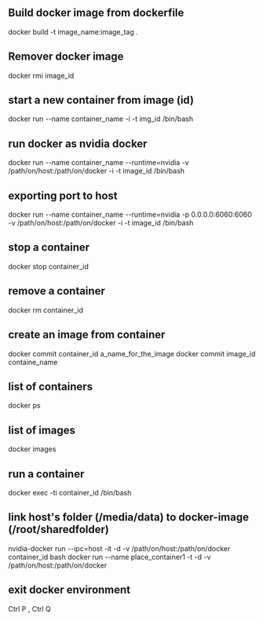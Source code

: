 ## Build docker image from dockerfile
docker build -t image_name:image_tag .
## Remover docker image
docker rmi image_id

## start a new container from image (id)
docker run --name container_name -i -t img_id /bin/bash
## run docker as nvidia docker
docker run --name container_name --runtime=nvidia -v /path/on/host:/path/on/docker -i -t image_id /bin/bash

## exporting port to host
docker run --name container_name --runtime=nvidia -p 0.0.0.0:6060:6060 -v /path/on/host:/path/on/docker -i -t image_id /bin/bash

## stop a container
docker stop container_id

## remove a container
docker rm container_id

## create an image from container
docker commit container_id a_name_for_the_image
docker commit image_id containe_name

## list of containers
docker ps

## list of images
docker images

## run a container
docker exec -ti container_id /bin/bash

## link host's folder (/media/data) to docker-image (/root/sharedfolder)
nvidia-docker run --ipc=host -it -d -v /path/on/host:/path/on/docker container_id bash
docker run --name place_container1 -t -d -v /path/on/host:/path/on/docker

## exit docker environment
Ctrl P , Ctrl Q
